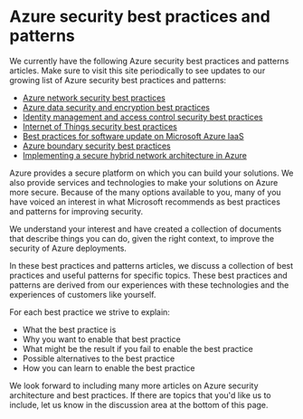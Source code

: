 <properties
   pageTitle="Azure security best practices and patterns | Microsoft Azure"
   description="The article provides an introduction about Azure Security Best Practices and Patterns and a curated list of security best practices for different Azure resources."
   services="azure-security"
   documentationCenter="na"
   authors="TomShinder"
   manager="MBaldwin"
   editor="TomSh"/>

<tags
   ms.service="security"
   ms.devlang="na"
   ms.topic="article"
   ms.tgt_pltfrm="na"
   ms.workload="na"
   ms.date="09/08/2016"
   ms.author="terrylan"/>

# Azure security best practices and patterns

We currently have the following Azure security best practices and patterns articles. Make sure to visit this site periodically to see updates to our growing list of Azure security best practices and patterns:  

- [Azure network security best practices](azure-security-network-security-best-practices.md)
- [Azure data security and encryption best practices](azure-security-data-encryption-best-practices.md)
- [Identity management and access control security best practices](azure-security-identity-management-best-practices.md)
- [Internet of Things security best practices](azure-security-iot-best-practices.md)
- [Best practices for software update on Microsoft Azure IaaS](azure-security-best-practices-software-updates-iaas.md)
- [Azure boundary security best practices](../best-practices-network-security.md)
- [Implementing a secure hybrid network architecture in Azure](../guidance/guidance-iaas-ra-secure-vnet-hybrid.md)

Azure provides a secure platform on which you can build your solutions. We also provide services and technologies to make your solutions on Azure more secure. Because of the many options available to you, many of you have voiced an interest in what Microsoft recommends as best practices and patterns for improving security.

We understand your interest and have created a collection of documents that describe things you can do, given the right context, to improve the security of Azure deployments.

In these best practices and patterns articles, we discuss a collection of best practices and useful patterns for specific topics. These best practices and patterns are derived from our experiences with these technologies and the experiences of customers like yourself.

For each best practice we strive to explain:

- What the best practice is
- Why you want to enable that best practice
- What might be the result if you fail to enable the best practice
- Possible alternatives to the best practice
- How you can learn to enable the best practice

We look forward to including many more articles on Azure security architecture and best practices. If there are topics that you'd like us to include, let us know in the discussion area at the bottom of this page.
